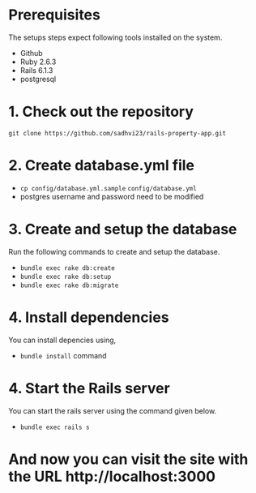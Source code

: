 # Prerequisites
 The setups steps expect following tools installed on the system.
 * Github
 * Ruby 2.6.3
 * Rails 6.1.3
 * postgresql

# 1. Check out the repository
  `git clone https://github.com/sadhvi23/rails-property-app.git`

# 2. Create database.yml file
  * `cp config/database.yml.sample` `config/database.yml`
  * postgres username and password need to be modified

# 3. Create and setup the database
  Run the following commands to create and setup the database.

  * `bundle exec rake db:create`
  * `bundle exec rake db:setup`
  * `bundle exec rake db:migrate`

# 4. Install dependencies
  You can install depencies using,
  * `bundle install` command 

# 4. Start the Rails server
 You can start the rails server using the command given below.
 
 * `bundle exec rails s`


# And now you can visit the site with the URL http://localhost:3000
